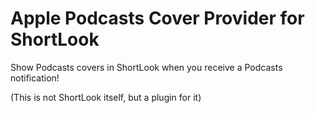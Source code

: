 # Apple Podcasts Cover Provider for ShortLook

Show Podcasts covers in ShortLook when you receive a Podcasts notification!

(This is not ShortLook itself, but a plugin for it)
